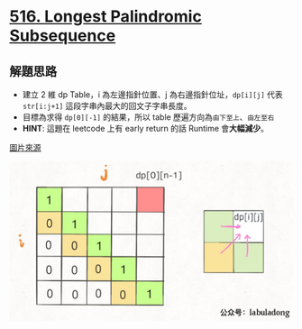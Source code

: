 # [516. Longest Palindromic Subsequence](https://leetcode.com/problems/longest-palindromic-subsequence/)

## 解題思路

- 建立 2 維 dp Table，i 為左邊指針位置、j 為右邊指針位址，`dp[i][j]` 代表 `str[i:j+1]` 這段字串內最大的回文子字串長度。
- 目標為求得 `dp[0][-1]` 的結果，所以 table 歷遍方向為`由下至上`、`由左至右`
- **HINT**: 這題在 leetcode 上有 early return 的話 Runtime 會**大幅減少**。

[圖片來源](https://www.bookstack.cn/read/fucking-algorithm/%E5%8A%A8%E6%80%81%E8%A7%84%E5%88%92%E7%B3%BB%E5%88%97-%E5%AD%90%E5%BA%8F%E5%88%97%E9%97%AE%E9%A2%98%E6%A8%A1%E6%9D%BF.md#bgj4uu)

![](2020-10-19-23-32-04.png)
